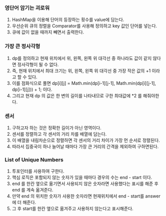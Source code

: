 ### 영단어 암기는 괴로워
1. HashMap을 이용해 단어의 등장하는 횟수를 value에 담는다.
2. 우선순위 큐의 정렬을 Comparator를 사용해 정의하고 key 값인 단어를 넣는다.
3. 큐에 값이 없을 때까지 빼면서 출력한다.

### 가장 큰 정사각형
1. dp를 정의하고 현재 위치에서 위, 왼쪽, 왼쪽 위 대각선 중 하나라도 값이 같지 않다면 정사각형이 될 수 없다.
2. 즉, 현재 위치에서 최대 크기는 위, 왼쪽, 왼쪽 위 대각선 중 가장 작은 값의 +1 이라고 할 수 있다.
3. 이를 점화식으로 풀면 dp[i][j] = Math.min(dp[i-1][j-1], Math.min(dp[i][j-1], dp[i-1][j])) + 1; 이다.
4. 그리고 현재 dp 의 값은 한 변의 길이를 나타내므로 구한 최대값에 *2 를 해줘야한다.

### 센서
1. 구하고자 하는 것은 정확한 길이가 아닌 영역이다.
2. 센서를 정렬하고 각 센서의 거리 차를 배열에 담는다.
3. 이 배열을 내림차순으로 정렬하면 각 센서의 거리 차이가 가장 먼 순서로 정렬된다.
4. 따라서 집중국이 하나 늘어날 때마다 가장 큰 거리의 간격을 제외하여 구하면된다.

### List of Unique Numbers
1. 투포인터를 사용하여 구한다.
2. 핵심 로직은 포함되지 않는 숫자가 있을 때마다 경우의 수는 end - start 이다.
3. end 를 한칸 옆으로 옮기면서 사용되지 않은 숫자라면 사용했다는 표시를 해준 후 end 를 계속 옮겨준다.
4. 만약 end 의 위치한 숫자가 사용한 숫자라면 현재위치에서 end - start를 answer에 더 해준다.
5. 그 후 start를 한칸 옆으로 옮겨주고 사용하지 않는다고 표시해준다.
